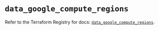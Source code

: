 # `data_google_compute_regions`

Refer to the Terraform Registry for docs: [`data_google_compute_regions`](https://registry.terraform.io/providers/hashicorp/google/5.16.0/docs/data-sources/compute_regions).
